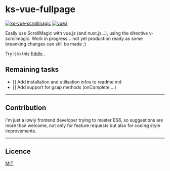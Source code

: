 # ks-vue-fullpage

[![ks-vue-scrollmagic](https://img.shields.io/npm/v/ks-vue-scrollmagic.svg)](https://www.npmjs.com/package/ks-vue-scrollmagic) [![vue2](https://img.shields.io/badge/vue-2.x-brightgreen.svg)](https://vuejs.org/)

>
Easily use ScrollMagic with vue.js (and nuxt.js...), using the directive v-scrollmagic. Work in progress... not yet production ready as some breanking changes can still be made ;)

Try it in this [ fiddle ](https://jsfiddle.net/romainPouchol/bstj6p41/5/).

## Remaining tasks

- [] Add installation and utilisation infos to readme.md
- [] Add support for gsap methods (onComplete,...)

---

## Contribution

I'm just a lowly frontend developer trying to master ES6, so suggestions are more than welcome, not only for feature requests but also for coding style improvements.

---

## Licence

[ MIT ](http://opensource.org/licenses/MIT)
